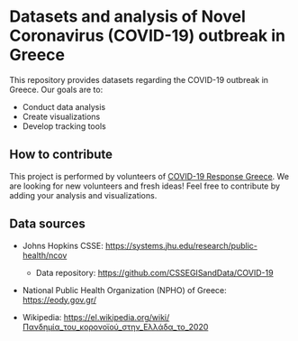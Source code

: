 # Datasets and analysis of Novel Coronavirus (COVID-19) outbreak in Greece

This repository provides datasets regarding the COVID-19 outbreak in Greece. Our goals are to:
* Conduct data analysis
* Create visualizations
* Develop tracking tools

## How to contribute

This project is performed by volunteers of [COVID-19 Response Greece](https://www.covid19response.gr). We are looking for new volunteers and fresh ideas! Feel free to contribute by adding your analysis and visualizations. 

## Data sources

* Johns Hopkins CSSE: https://systems.jhu.edu/research/public-health/ncov
  * Data repository: https://github.com/CSSEGISandData/COVID-19

* National Public Health Organization (NPHO) of Greece: https://eody.gov.gr/
  
* Wikipedia: https://el.wikipedia.org/wiki/Πανδημία_του_κορονοϊού_στην_Ελλάδα_το_2020

